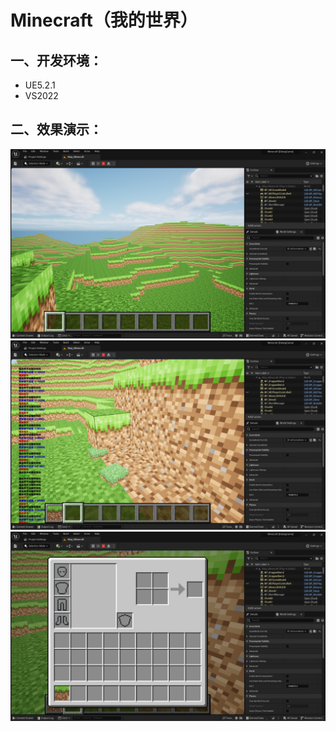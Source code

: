 # Minecraft（我的世界）



## 一、开发环境：

- UE5.2.1
- VS2022

## 二、效果演示：

<img src="docs/Snipaste_2024-06-13_12-21-45.png" alt="本地路径" style="zoom:50%;" />

<img src="docs/Snipaste_2024-06-13_12-22-21.png" alt="本地路径" style="zoom:50%;" />

<img src="docs/Snipaste_2024-06-13_12-22-30.png" alt="本地路径" style="zoom:50%;" />